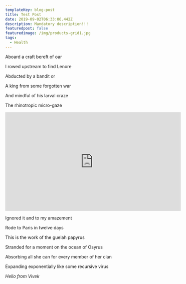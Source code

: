 ```yaml
---
templateKey: blog-post
title: Test Post
date: 2019-09-02T06:33:06.442Z
description: Mandatory description!!!
featuredpost: false
featuredimage: /img/products-grid1.jpg
tags:
  - Health
---
```

Aboard a craft bereft of oar

I rowed upstream to find Lenore

Abducted by a bandit or

A king from some forgotten war

And mindful of his larval craze

The rhinotropic micro-gaze

<iframe width="560" height="315" src="https://www.youtube.com/embed/e7DIkmFJeOo" frameborder="0" allow="accelerometer; autoplay; encrypted-media; gyroscope; picture-in-picture" allowfullscreen></iframe>

Ignored it and to my amazement

Rode to Paris in twelve days

This is the work of the guelah papyrus

Stranded for a moment on the ocean of Osyrus

Absorbing all she can for every member of her clan

Expanding exponentially like some recursive virus

_Hello from Vivek_
